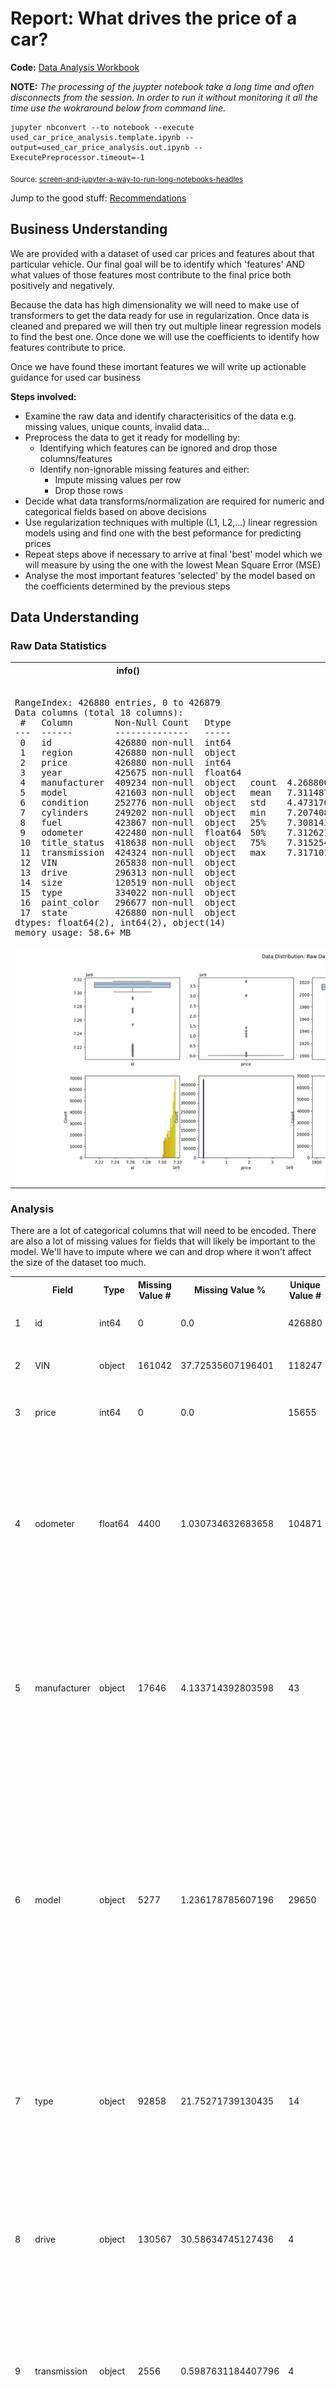 # Report: What drives the price of a car?

**Code:** [Data Analysis Workbook](./used_car_price_analysis.template.ipynb)

**NOTE:** *The processing of the juypter notebook take a long time and often disconnects from the session. In order to run it without monitoring it all the time use the wokraround below from command line.*

```
jupyter nbconvert --to notebook --execute used_car_price_analysis.template.ipynb --output=used_car_price_analysis.out.ipynb --ExecutePreprocessor.timeout=-1
```
<sub>Source: [screen-and-jupyter-a-way-to-run-long-notebooks-headles](https://www.maksimeren.com/post/screen-and-jupyter-a-way-to-run-long-notebooks-headless/)</sub>

Jump to the good stuff: [Recommendations](#Recommendations)

## Business Understanding

We are provided with a dataset of used car prices and features about that particular vehicle. Our final goal will be to identify which 'features' AND what values of those features most contribute to the final price both positively and negatively.

Because the data has high dimensionality we will need to make use of transformers to get the data ready for use in regularization. Once data is cleaned and prepared we will then try out multiple linear regression models to find the best one. Once done we will use the coefficients to identify how features contribute to price.

Once we have found these imortant features we will write up actionable guidance for used car business

**Steps involved:**

  - Examine the raw data and identify characterisitics of the data e.g. missing values, unique counts, invalid data...
  - Preprocess the data to get it ready for modelling by:
    - Identifying which features can be ignored and drop those columns/features
    - Identify non-ignorable missing features and either:
      - Impute missing values per row
      - Drop those rows
  - Decide what data transforms/normalization are required for numeric and categorical fields based on above decisions
  - Use regularization techniques with multiple (L1, L2,...) linear regression models using and find one with the best peformance for predicting prices
  - Repeat steps above if necessary to arrive at final 'best' model which we will measure by using the one with the lowest Mean Square Error (MSE)
  - Analyse the most important features 'selected' by the model based on the coefficients determined by the previous steps
## Data Understanding

### Raw Data Statistics

<table><tr><th>info()</th><th>describe()</th></tr><tr><td><pre><class 'pandas.core.frame.DataFrame'>
RangeIndex: 426880 entries, 0 to 426879
Data columns (total 18 columns):
 #   Column        Non-Null Count   Dtype  
---  ------        --------------   -----  
 0   id            426880 non-null  int64  
 1   region        426880 non-null  object 
 2   price         426880 non-null  int64  
 3   year          425675 non-null  float64
 4   manufacturer  409234 non-null  object 
 5   model         421603 non-null  object 
 6   condition     252776 non-null  object 
 7   cylinders     249202 non-null  object 
 8   fuel          423867 non-null  object 
 9   odometer      422480 non-null  float64
 10  title_status  418638 non-null  object 
 11  transmission  424324 non-null  object 
 12  VIN           265838 non-null  object 
 13  drive         296313 non-null  object 
 14  size          120519 non-null  object 
 15  type          334022 non-null  object 
 16  paint_color   296677 non-null  object 
 17  state         426880 non-null  object 
dtypes: float64(2), int64(2), object(14)
memory usage: 58.6+ MB
</pre></td><td><pre>                 id         price           year      odometer
count  4.268800e+05  4.268800e+05  425675.000000  4.224800e+05
mean   7.311487e+09  7.519903e+04    2011.235191  9.804333e+04
std    4.473170e+06  1.218228e+07       9.452120  2.138815e+05
min    7.207408e+09  0.000000e+00    1900.000000  0.000000e+00
25%    7.308143e+09  5.900000e+03    2008.000000  3.770400e+04
50%    7.312621e+09  1.395000e+04    2013.000000  8.554800e+04
75%    7.315254e+09  2.648575e+04    2017.000000  1.335425e+05
max    7.317101e+09  3.736929e+09    2022.000000  1.000000e+07</pre></td></tr><tr><td colspan="2">
<a href="./analysis_results/module_11_01.step01.data_understanding.data.distribution.png" target="_blank"><img src="./analysis_results/module_11_01.step01.data_understanding.data.distribution.png"/></a>
</td></tr></tr></table>

### Analysis

 There are a lot of categorical columns that will need to be encoded. There are also a lot of missing values for fields that will likely be important to the model. We'll have to impute where we can and drop where it won't affect the size of the dataset too much.

<table>
<tr>
<th></th><th>Field</th><th>Type</th><th>Missing Value #</th><th>Missing Value %</th><th>Unique Value #</th><th>Notes</th></tr>
<tr>
<td>1</td><td>id</td><td>int64</td><td>0</td><td>0.0</td><td>426880</td><td><ul><li>Not useful for predictions.</ul></td></tr>
<tr>
<td>2</td><td>VIN</td><td>object</td><td>161042</td><td>37.72535607196401</td><td>118247</td><td><ul><li>Not useful for predictions.</ul></td></tr>
<tr>
<td>3</td><td>price</td><td>int64</td><td>0</td><td>0.0</td><td>15655</td><td><ul><li>Target Field.</li>
<li>Need to deal with outliers.</ul></td></tr>
<tr>
<td>4</td><td>odometer</td><td>float64</td><td>4400</td><td>1.030734632683658</td><td>104871</td><td><ul><li>Has an effect on price typically negative as mileage goes up.</li>
<li>Need to deal with outliers.There are only a small percentage of values missing.</ul></td></tr>
<tr>
<td>5</td><td>manufacturer</td><td>object</td><td>17646</td><td>4.133714392803598</td><td>43</td><td><ul><li>Has an effect on price.</li>
<li>There are empty values here and no easy way to determine them.</li>
<li>There are only a small percentage of values missing.</ul></td></tr>
<tr>
<td>6</td><td>model</td><td>object</td><td>5277</td><td>1.236178785607196</td><td>29650</td><td><ul><li>Has an effect on price.</li>
<li>There are empty values here and no easy way to determine them.</li>
<li>There are only a small percentage of values missing.</li>
<li>Free text field and there could be spelling mistakes or variations in order of words that aren't easy to normalize.</ul></td></tr>
<tr>
<td>7</td><td>type</td><td>object</td><td>92858</td><td>21.75271739130435</td><td>14</td><td><ul><li>Has an effect on price.</li>
<li>There are empty values here.</li>
<li>Can use manufacturer, model and year to fill in missing values</ul></td></tr>
<tr>
<td>8</td><td>drive</td><td>object</td><td>130567</td><td>30.58634745127436</td><td>4</td><td><ul><li>Has an effect on price.</li>
<li>There are empty values here.</li>
<li>Can use manufacturer, model and year to fill in missing values</ul></td></tr>
<tr>
<td>9</td><td>transmission</td><td>object</td><td>2556</td><td>0.5987631184407796</td><td>4</td><td><ul><li>Has an effect on price.</li>
<li>There are empty values here.</li>
<li>There are only a small percentage of values missing.</ul></td></tr>
<tr>
<td>10</td><td>size</td><td>object</td><td>306361</td><td>71.7674756371814</td><td>5</td><td><ul><li>Has an effect on price.</li>
<li>There are empty values here.</li>
<li>Can use manufacturer, model and year to fill in missing values</ul></td></tr>
<tr>
<td>11</td><td>cylinders</td><td>object</td><td>177678</td><td>41.6224700149925</td><td>9</td><td><ul><li>Has an effect on price.</li>
<li>There are lots of empty values here.</li>
<li>Can use manufacturer, model and year to fill in missing values</ul></td></tr>
<tr>
<td>12</td><td>fuel</td><td>object</td><td>3013</td><td>0.7058189655172413</td><td>6</td><td><ul><li>Has an effect on price.</li>
<li>There are empty values here.</li>
<li>There are only a small percentage of values missing.</ul></td></tr>
<tr>
<td>13</td><td>paint_color</td><td>object</td><td>130203</td><td>30.5010775862069</td><td>13</td><td><ul><li>Has an effect on price.</li>
<li>There are empty values here and no easy way to determine them.</ul></td></tr>
<tr>
<td>14</td><td>condition</td><td>object</td><td>174104</td><td>40.78523238380809</td><td>7</td><td><ul><li>Has an effect on price.</li>
<li>There are empty values here and no easy way to determine them.</ul></td></tr>
<tr>
<td>15</td><td>title_status</td><td>object</td><td>8242</td><td>1.930753373313343</td><td>7</td><td><ul><li>Has an effect on price.</li>
<li>There are empty values here.</li>
<li>There are only a small percentage of values missing.</ul></td></tr>
<tr>
<td>16</td><td>year</td><td>float64</td><td>1205</td><td>0.2822807346326837</td><td>115</td><td><ul><li>Has an effect on price typically positive as value goes up since it's a newer car.</li>
<li>Need to deal with outliers.</ul></td></tr>
<tr>
<td>17</td><td>state</td><td>object</td><td>0</td><td>0.0</td><td>51</td><td><ul><li>Has an effect on price.</li>
<li>Not really something dealer can control but can extract some useful information from this for other business decision making.</ul></td></tr>
<tr>
<td>18</td><td>region</td><td>object</td><td>0</td><td>0.0</td><td>404</td><td><ul><li>Has an effect on price.</li>
<li>Not really something dealer can control but can extract some useful information from this for other business decision making.</ul></td></tr>
</table>

## Data Preparation

### Cleanup Approach

<table>
<tr>
<th>Step</th><th>Processing</th></tr>
<tr>
<td>Step1</td><td><ul><li>Drop the VIN feature column</li>
<li>Drop the id feature column</li>
<li>Drop the paint_color feature column</ul></td></tr>
<tr>
<td>Step2</td><td><ul><li>Convert state to lower case values</li>
<li>Convert region to lower case values</li>
<li>Convert condition to lower case values</li>
<li>Convert cylinders to lower case values</li>
<li>Convert fuel to lower case values</li>
<li>Convert title_status to lower case values</li>
<li>Convert transmission to lower case values</li>
<li>Convert drive to lower case values</li>
<li>Convert manufacturer to lower case values</li>
<li>Convert size to lower case values</li>
<li>Convert type to lower case values</li>
<li>Convert model to lower case values and store value in new field cleaned_model</ul></td></tr>
<tr>
<td>Step3</td><td><ul><li>Drop rows where price is empty</li>
<li>Drop rows where model is empty</li>
<li>Drop rows where manufacturer is empty</li>
<li>Drop rows where odometer is empty</li>
<li>Drop rows where year is empty</ul></td></tr>
<tr>
<td>Step4</td><td><ul><li>Drop rows not meeting criteria Q1[0.25] <= price <= Q3[0.75]</li>
<li>Drop rows not meeting criteria Q1[0.25] <= odometer <= Q3[0.75]</li>
<li>Drop rows not meeting criteria Q1[0.25] <= year <= Q3[0.75]</ul></td></tr>
<tr>
<td>Step5</td><td><ul><li>Drop rows meeting the critera "price > 0"</li>
<li>Drop rows meeting the critera "odometer > 0"</li>
<li>Drop rows meeting the critera "year > 1900"</ul></td></tr>
<tr>
<td>Step6</td><td><ul><li>Fill rows where condition is empty with "unknown"</ul></td></tr>
<tr>
<td>Step7</td><td><ul><li>Using the fields manufacturer, cleaned_model, year find teh mode() for those fields in the dataset and assign to Lookup&Fill Pass1</li>
<li>Using the fields manufacturer, cleaned_model find teh mode() for those fields in the dataset and assign to Lookup&Fill Pass2</li>
<li>Using the fields manufacturer, type find teh mode() for those fields in the dataset and assign to Lookup&Fill Pass3</ul></td></tr>
<tr>
<td>Step8</td><td><ul><li>Fill rows where cylinders is empty with "unknown"</li>
<li>Fill rows where title_status is empty with "unknown"</li>
<li>Fill rows where transmission is empty with "unknown"</li>
<li>Fill rows where drive is empty with "unknown"</li>
<li>Fill rows where fuel is empty with "unknown"</li>
<li>Fill rows where size is empty with "unknown"</li>
<li>Fill rows where type is empty with "unknown"</ul></td></tr>
</table>

### Data Shape vs Processing Steps

<table>
<tr><td><a href="./analysis_results/module_11_01.step02.data_preparation.row_count.png" target="_blank"><img src="./analysis_results/module_11_01.step02.data_preparation.row_count.png"/></a></td></tr>
<tr><td><a href="./analysis_results/module_11_01.step02.data_preparation.missing_count.png" target="_blank"><img src="./analysis_results/module_11_01.step02.data_preparation.missing_count.png"/></a></td></tr>
<tr><td><a href="./analysis_results/module_11_01.step02.data_preparation.missing_percentage.png" target="_blank"><img src="./analysis_results/module_11_01.step02.data_preparation.missing_percentage.png"/></a></td></tr>
<tr><td><a href="./analysis_results/module_11_01.step02.data_preparation.unique_values.png" target="_blank"><img src="./analysis_results/module_11_01.step02.data_preparation.unique_values.png"/></a></td></tr>
</table>

### Prepared Data Statistics

<table><tr><th>info()</th><th>describe()</th></tr><tr><td><pre><class 'pandas.core.frame.DataFrame'>
Index: 347026 entries, 27 to 426879
Data columns (total 16 columns):
 #   Column         Non-Null Count   Dtype  
---  ------         --------------   -----  
 0   region         347026 non-null  object 
 1   price          347026 non-null  int64  
 2   year           347026 non-null  float64
 3   manufacturer   347026 non-null  object 
 4   model          347026 non-null  object 
 5   condition      347026 non-null  object 
 6   cylinders      347026 non-null  object 
 7   fuel           347026 non-null  object 
 8   odometer       347026 non-null  float64
 9   title_status   347026 non-null  object 
 10  transmission   347026 non-null  object 
 11  drive          347026 non-null  object 
 12  size           347026 non-null  object 
 13  type           347026 non-null  object 
 14  state          347026 non-null  object 
 15  cleaned_model  347026 non-null  object 
dtypes: float64(2), int64(1), object(13)
memory usage: 45.0+ MB
</pre></td><td><pre>               price           year       odometer
count  347026.000000  347026.000000  347026.000000
mean    18155.816293    2012.653957   91937.830367
std     12705.937595       5.269285   60031.657403
min         1.000000    1997.000000       1.000000
25%      7500.000000    2009.000000   39433.000000
50%     15590.000000    2014.000000   88000.000000
75%     26995.000000    2017.000000  134655.000000
max     57460.000000    2022.000000  275225.000000</pre></td></tr><tr><td colspan="2">
<a href="./analysis_results/module_11_01.step02.data_preparation.data.distribution.png" target="_blank"><img src="./analysis_results/module_11_01.step02.data_preparation.data.distribution.png"/></a>
</td></tr></tr></table>

## Modeling

### Model Analysis

Using the following features 

- Categorical=region, manufacturer, condition, cylinders, fuel, title_status, transmission, drive, size, type, state, cleaned_model 

- Numerical=year, odometer 

we tried several regression models including **Ridge, Lasso, ElasticNet** 

<a href="./analysis_results/module_11_01.step03.modeling.performance.png" target="_blank"><img src="./analysis_results/module_11_01.step03.modeling.performance.png"/></a> 

We have determined that the **best model** is **Ridge** based on **Test MSE=40949644.38**. We chose Test MSE because while it is more sensitive to outliers we've removed the outliers using IQR filtering. Had we not done this we would have used R2

## Evaluation

### Feature Results

We will now show the importances of all the features across models

<table>
<tr><td><a href="./analysis_results/module_11_01.step04.evaluation.coefficient.png" target="_blank"><img src="./analysis_results/module_11_01.step04.evaluation.coefficient.png"/></a></td></tr>
</table>

### Feature Analysis

We can see from this that the models generally agree on what one would expect:
- Model also contributes positively. This makes sense as people prefer some cars over others, but it was hard to get exact models since the cardinality is so high. This can be inferred from combination of other features however
- As year goes up price goes up. This makes sense as you are getting a newer car
- As odometer goes up price goes down. This makes sense as you are getting a car with a lot more miles, wear and tear
- Interestingly fuel, cylinders, region and drive also feature prominently. Cylinders made sense because you pay for more horsepower. But region has heavy influence
- Looking at other features we can see prefernces for types (truck+pickups > sedan) and drive (4wd > fwd)
## Recommendations

### Specific Features People Value

<table>
<tr><td><a href="./analysis_results/module_11_01.step04.evaluation.pos.coeff.png" target="_blank"><img src="./analysis_results/module_11_01.step04.evaluation.pos.coeff.png"/></a></td></tr>
</table>

Do Prioritize:

- Manufacturers=Toyota, Honda, Lexus, Tesla for the common nbrands
- Type=Pickups, Convertibles, Coupes and Trucks
- Size=Full Size, Mid Size
- Drive=4WD
- Cylinders=8
- Transmission=Manual
- Fuel=Diesel
- Title=Clean
If you are thinking of moving inventory the cars earn more in:

- States=ak, mt, wa, co, ca...
Perhaps you can move cars within thes positive feature regsion to maximise sale price

### Specific Features People DO NOT Value

<table>
<tr><td><a href="./analysis_results/module_11_01.step04.evaluation.neg.coeff.png" target="_blank"><img src="./analysis_results/module_11_01.step04.evaluation.neg.coeff.png"/></a></td></tr>
</table>

Do NOT Prioritize:

- Manufacturers=Dodge, Kia, Nissan, Mitsubishi,  for the common nbrands
- Type=Sedan, Hatchback, SUV, Wagon
- Size=Compact, Sub-Compact
- Drive=FWD
- Cylinders=4 and lower
If you are thinking of moving inventory the cars earn less in:

- States=me, fl, ny, nh, il, ....
Perhaps you can move cars with positive features to better performing regsions

Using the charts above to make decisions about wheat types of features about the vehicly to prioritize in your inventory

